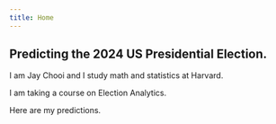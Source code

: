 ```yaml
---
title: Home
---
```


## Predicting the 2024 US Presidential Election.

I am Jay Chooi and I study math and statistics at Harvard.

I am taking a course on Election Analytics.

Here are my predictions.
